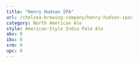```yaml
---
title: "Henry Hudson IPA"
url: /chelsea-brewing-company/henry-hudson-ipa/
category: North American Ale
style: American-Style India Pale Ale
abv: 0
ibu: 0
srm: 0
upc: 0
---
```


